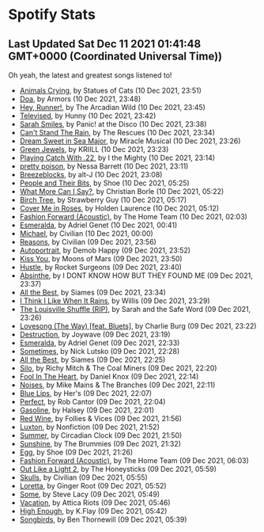 
# Spotify Stats
## Last Updated Sat Dec 11 2021 01:41:48 GMT+0000 (Coordinated Universal Time))

Oh yeah, the latest and greatest songs listened to!

- [Animals Crying](https://www.last.fm/music/Statues+of+Cats/_/Animals+Crying), by Statues of Cats (10 Dec 2021, 23:51)
- [Doa](https://www.last.fm/music/Armors/_/Doa), by Armors (10 Dec 2021, 23:48)
- [Hey, Runner!](https://www.last.fm/music/The+Arcadian+Wild/_/Hey,+Runner!), by The Arcadian Wild (10 Dec 2021, 23:45)
- [Televised](https://www.last.fm/music/Hunny/_/Televised), by Hunny (10 Dec 2021, 23:42)
- [Sarah Smiles](https://www.last.fm/music/Panic!+at+the+Disco/_/Sarah+Smiles), by Panic! at the Disco (10 Dec 2021, 23:38)
- [Can't Stand The Rain](https://www.last.fm/music/The+Rescues/_/Can%27t+Stand+The+Rain), by The Rescues (10 Dec 2021, 23:34)
- [Dream Sweet in Sea Major](https://www.last.fm/music/Miracle+Musical/_/Dream+Sweet+in+Sea+Major), by Miracle Musical (10 Dec 2021, 23:26)
- [Green Jewels](https://www.last.fm/music/KRIILL/_/Green+Jewels), by KRIILL (10 Dec 2021, 23:23)
- [Playing Catch With .22](https://www.last.fm/music/I+the+Mighty/_/Playing+Catch+With+.22), by I the Mighty (10 Dec 2021, 23:14)
- [pretty poison](https://www.last.fm/music/Nessa+Barrett/_/pretty+poison), by Nessa Barrett (10 Dec 2021, 23:11)
- [Breezeblocks](https://www.last.fm/music/alt-J/_/Breezeblocks), by alt-J (10 Dec 2021, 23:08)
- [People and Their Bits](https://www.last.fm/music/Shoe/_/People+and+Their+Bits), by Shoe (10 Dec 2021, 05:25)
- [What More Can I Say?](https://www.last.fm/music/Christian+Borle/_/What+More+Can+I+Say%3F), by Christian Borle (10 Dec 2021, 05:22)
- [Birch Tree](https://www.last.fm/music/Strawberry+Guy/_/Birch+Tree), by Strawberry Guy (10 Dec 2021, 05:17)
- [Cover Me in Roses](https://www.last.fm/music/Holden+Laurence/_/Cover+Me+in+Roses), by Holden Laurence (10 Dec 2021, 05:12)
- [Fashion Forward (Acoustic)](https://www.last.fm/music/The+Home+Team/_/Fashion+Forward+(Acoustic)), by The Home Team (10 Dec 2021, 02:03)
- [Esmeralda](https://www.last.fm/music/Adriel+Genet/_/Esmeralda), by Adriel Genet (10 Dec 2021, 00:41)
- [Michael](https://www.last.fm/music/Civilian/_/Michael), by Civilian (10 Dec 2021, 00:00)
- [Reasons](https://www.last.fm/music/Civilian/_/Reasons), by Civilian (09 Dec 2021, 23:56)
- [Autoportrait](https://www.last.fm/music/Demob+Happy/_/Autoportrait), by Demob Happy (09 Dec 2021, 23:52)
- [Kiss You](https://www.last.fm/music/Moons+of+Mars/_/Kiss+You), by Moons of Mars (09 Dec 2021, 23:50)
- [Hustle](https://www.last.fm/music/Rocket+Surgeons/_/Hustle), by Rocket Surgeons (09 Dec 2021, 23:40)
- [Absinthe](https://www.last.fm/music/I+DONT+KNOW+HOW+BUT+THEY+FOUND+ME/_/Absinthe), by I DONT KNOW HOW BUT THEY FOUND ME (09 Dec 2021, 23:37)
- [All the Best](https://www.last.fm/music/Siames/_/All+the+Best), by Siames (09 Dec 2021, 23:34)
- [I Think I Like When It Rains](https://www.last.fm/music/Willis/_/I+Think+I+Like+When+It+Rains), by Willis (09 Dec 2021, 23:29)
- [The Louisville Shuffle (RIP)](https://www.last.fm/music/Sarah+and+the+Safe+Word/_/The+Louisville+Shuffle+(RIP)), by Sarah and the Safe Word (09 Dec 2021, 23:26)
- [Lovesong (The Way) [feat. Bluets]](https://www.last.fm/music/Charlie+Burg/_/Lovesong+(The+Way)+%5Bfeat.+Bluets%5D), by Charlie Burg (09 Dec 2021, 23:22)
- [Destruction](https://www.last.fm/music/Joywave/_/Destruction), by Joywave (09 Dec 2021, 23:19)
- [Esmeralda](https://www.last.fm/music/Adriel+Genet/_/Esmeralda), by Adriel Genet (09 Dec 2021, 22:33)
- [Sometimes](https://www.last.fm/music/Nick+Lutsko/_/Sometimes), by Nick Lutsko (09 Dec 2021, 22:28)
- [All the Best](https://www.last.fm/music/Siames/_/All+the+Best), by Siames (09 Dec 2021, 22:25)
- [Silo](https://www.last.fm/music/Richy+Mitch+&+The+Coal+Miners/_/Silo), by Richy Mitch & The Coal Miners (09 Dec 2021, 22:20)
- [Fool In The Heart](https://www.last.fm/music/Daniel+Knox/_/Fool+In+The+Heart), by Daniel Knox (09 Dec 2021, 22:14)
- [Noises](https://www.last.fm/music/Mike+Mains+&+The+Branches/_/Noises), by Mike Mains & The Branches (09 Dec 2021, 22:11)
- [Blue Lips](https://www.last.fm/music/Her%27s/_/Blue+Lips), by Her's (09 Dec 2021, 22:07)
- [Perfect](https://www.last.fm/music/Rob+Cantor/_/Perfect), by Rob Cantor (09 Dec 2021, 22:04)
- [Gasoline](https://www.last.fm/music/Halsey/_/Gasoline), by Halsey (09 Dec 2021, 22:01)
- [Red Wine](https://www.last.fm/music/Follies+&+Vices/_/Red+Wine), by Follies & Vices (09 Dec 2021, 21:56)
- [Luxton](https://www.last.fm/music/Nonfiction/_/Luxton), by Nonfiction (09 Dec 2021, 21:52)
- [Summer](https://www.last.fm/music/Circadian+Clock/_/Summer), by Circadian Clock (09 Dec 2021, 21:50)
- [Sunshine](https://www.last.fm/music/The+Brummies/_/Sunshine), by The Brummies (09 Dec 2021, 21:32)
- [Egg](https://www.last.fm/music/Shoe/_/Egg), by Shoe (09 Dec 2021, 21:26)
- [Fashion Forward (Acoustic)](https://www.last.fm/music/The+Home+Team/_/Fashion+Forward+(Acoustic)), by The Home Team (09 Dec 2021, 06:03)
- [Out Like a Light 2](https://www.last.fm/music/The+Honeysticks/_/Out+Like+a+Light+2), by The Honeysticks (09 Dec 2021, 05:59)
- [Skulls](https://www.last.fm/music/Civilian/_/Skulls), by Civilian (09 Dec 2021, 05:55)
- [Loretta](https://www.last.fm/music/Ginger+Root/_/Loretta), by Ginger Root (09 Dec 2021, 05:52)
- [Some](https://www.last.fm/music/Steve+Lacy/_/Some), by Steve Lacy (09 Dec 2021, 05:49)
- [Vacation](https://www.last.fm/music/Attica+Riots/_/Vacation), by Attica Riots (09 Dec 2021, 05:46)
- [High Enough](https://www.last.fm/music/K.Flay/_/High+Enough), by K.Flay (09 Dec 2021, 05:42)
- [Songbirds](https://www.last.fm/music/Ben+Thornewill/_/Songbirds), by Ben Thornewill (09 Dec 2021, 05:39)
